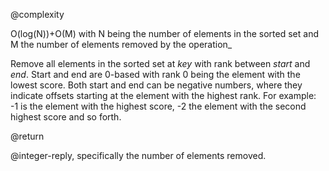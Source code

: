 @complexity

O(log(N))+O(M) with N being the number of elements in the
sorted set and M the number of elements removed by the operation_

Remove all elements in the sorted set at _key_ with rank between _start_ and _end_. Start and end are 0-based with rank 0 being the element with the lowest score. Both start and end can be negative numbers, where they indicate offsets starting at the element with the highest rank. For example: -1 is the element with the highest score, -2 the element with the second highest score and so forth.

@return

@integer-reply, specifically the number of elements removed.



[1]: /p/redis/wiki/ReplyTypes
